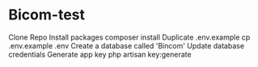 # Bicom-test
Clone Repo
Install packages
composer install
Duplicate .env.example
cp .env.example .env
Create a database called 'Bincom'
Update database credentials
Generate app key
php artisan key:generate

